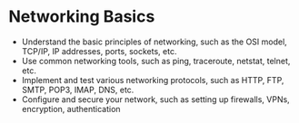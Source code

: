 # Networking Basics


- Understand the basic principles of networking, such as the OSI model, TCP/IP, IP addresses, ports, sockets, etc.
- Use common networking tools, such as ping, traceroute, netstat, telnet, etc.
- Implement and test various networking protocols, such as HTTP, FTP, SMTP, POP3, IMAP, DNS, etc.
- Configure and secure your network, such as setting up firewalls, VPNs, encryption, authentication
